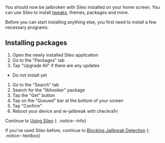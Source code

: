 You should now be jailbroken with Sileo installed on your home screen. You can use Sileo to install [tweaks](faq#tweaks), themes, packages and more.

Before you can start installing anything else, you first need to install a few necessary programs.

## Installing packages

1. Open the newly installed Sileo application
1. Go to the "Packages" tab
1. Tap "Upgrade All" if there are any updates
- Do not install yet
1. Go to the "Search" tab
1. Search for the "libhooker" package
1. Tap the "Get" button
1. Tap on the "Queued" bar at the bottom of your screen
1. Tap "Confirm"
1. Reboot your device and re-jailbreak with checkra1n

Continue to [Using Sileo](using-sileo)
{: .notice--info}

If you've used Sileo before, continue to [Blocking Jailbreak Detection](blocking-jailbreak-detection)
{: .notice--textbox}
